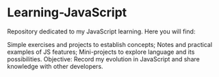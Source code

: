 # Learning-JavaScript
Repository dedicated to my JavaScript learning. Here you will find:

Simple exercises and projects to establish concepts;
Notes and practical examples of JS features;
Mini-projects to explore language and its possibilities.
Objective: Record my evolution in JavaScript and share knowledge with other developers.
